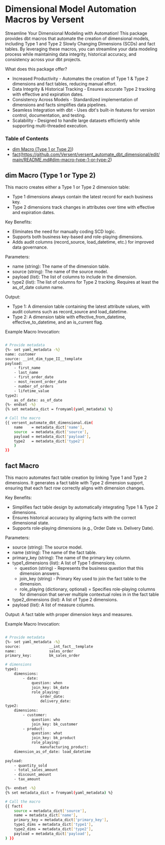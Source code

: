 # Dimensional Model Automation Macros by Versent

Streamline Your Dimensional Modeling with Automation! 
This package provides dbt macros that automate the creation of dimensional models, 
including Type 1 and Type 2 Slowly Changing Dimensions (SCDs) and fact tables. By leveraging these macros, you can streamline 
your data modeling process while maintaining data integrity, historical accuracy, and consistency across your dbt projects.

What does this package offer?
 -  Increased Productivity - Automates the creation of Type 1 & Type 2 dimensions and fact tables, reducing manual effort.
 -  Data Integrity & Historical Tracking - Ensures accurate Type 2 tracking with effective and expiration dates.
 -  Consistency Across Models - Standardized implementation of dimensions and facts simplifies data pipelines.
 -  Seamless Integration with dbt - Uses dbt's built-in features for version control, documentation, and testing.
 -  Scalability - Designed to handle large datasets efficiently while supporting multi-threaded execution.

### Table of Contents
- [dim Macro (Type 1 or Type 2)](https://github.com/Versent/versent_automate_dbt_dimensional/edit/main/README.md#dim-macro-type-1-or-type-2))
- [fact](##fact)(https://github.com/Versent/versent_automate_dbt_dimensional/edit/main/README.md#dim-macro-type-1-or-type-2)

## dim Macro (Type 1 or Type 2)

This macro creates either a Type 1 or Type 2 dimension table:

- Type 1 dimensions always contain the latest record for each business key.
- Type 2 dimensions track changes in attributes over time with effective and expiration dates.

Key Benefits:

- Eliminates the need for manually coding SCD logic.
- Supports both business key-based and role-playing dimensions.
- Adds audit columns (record_source, load_datetime, etc.) for improved data governance.

Parameters:
 - name (string): The name of the dimension table.
 - source (string): The name of the source model.
 - payload (list): The list of columns to include in the dimension.
 - type2 (list): The list of columns for Type 2 tracking. Requires at least the as_of_date column name.

Output:
- Type 1: A dimension table containing the latest attribute values, with audit columns such as record_source and load_datetime.
- Type 2: A dimension table with effective_from_datetime, effective_to_datetime, and an is_current flag.


Example Macro Invocation:

```bash

# Provide metadata
{%- set yaml_metadata -%}
name: customer
source: __int_dim_type_II__template
payload:
    - first_name
    - last_name
    - first_order_date
    - most_recent_order_date
    - number_of_orders
    - lifetime_value
type2:
    as_of_date: as_of_date
{%- endset -%}
{% set metadata_dict = fromyaml(yaml_metadata) %}

# Call the macro
{{ versent_automate_dbt_dimensional.dim(
    name    = metadata_dict['name'],
    source  = metadata_dict['source'],
    payload = metadata_dict['payload'],
    type2   = metadata_dict['type2']
    ) 
}}

```


## fact Macro

This macro automates fact table creation by linking Type 1 and Type 2 dimensions. 
It generates a fact table with Type 2 dimension support, ensuring that each fact row correctly aligns with dimension changes.

Key Benefits:

- Simplifies fact table design by automatically integrating Type 1 & Type 2 dimensions.
- Ensures historical accuracy by aligning facts with the correct dimensional state.
- Supports role-playing dimensions (e.g., Order Date vs. Delivery Date).

Parameters:
 - source (string): The source model.
 - name (string): The name of the fact table.
 - primary_key (string): The name of the primary key column.
 - type1_dimensions (list): A list of Type 1 dimensions.
    - question (string) - Represents the business question that this dimension answers.
    - join_key (string) - Primary Key used to join the fact table to the dimension.
    - role_playing (dictionary, optional) = Specifies role-playing columns for dimension that server multiple contextual roles in
                                            in the fact table
 - type2_dimensions (list): A list of Type 2 dimensions.
 - payload (list): A list of measure columns.

Output:
A fact table with proper dimension keys and measures.

Example Macro Invocation:

```bash

# Provide metadata
{%- set yaml_metadata -%}
source:             __int_fact__template
name:               sales_order
primary_key:        bk_sales_order

# dimensions
type1:
    dimensions:
        - date:
            question: when
            join_key: bk_date
            role_playing:
                order_date:     
                delivery_date:
type2:
    dimensions:
        - customer:
            question: who
            join_key: bk_customer
        - product:
            question: what
            join_key: bk_product
            role_playing:
                manufacturing_product:    
    dimension_as_of_date: load_datetime  
       
payload:
    - quantity_sold
    - total_sales_amount
    - discount_amount
    - tax_amount   

{%- endset -%}
{% set metadata_dict = fromyaml(yaml_metadata) %}

# Call the macro
{{ fact(
    source = metadata_dict['source'],
    name = metadata_dict['name'],
    primary_key = metadata_dict['primary_key'],
    type1_dims = metadata_dict['type1'],
    type2_dims = metadata_dict['type2'],
    payload = metadata_dict['payload'],
) }}
```

